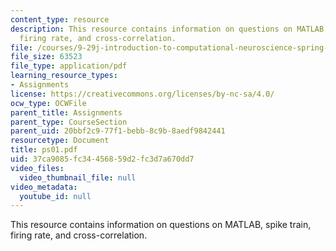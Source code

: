 ```yaml
---
content_type: resource
description: This resource contains information on questions on MATLAB, spike train,
  firing rate, and cross-correlation.
file: /courses/9-29j-introduction-to-computational-neuroscience-spring-2004/37ca9085fc34456859d2fc3d7a670dd7_ps01.pdf
file_size: 63523
file_type: application/pdf
learning_resource_types:
- Assignments
license: https://creativecommons.org/licenses/by-nc-sa/4.0/
ocw_type: OCWFile
parent_title: Assignments
parent_type: CourseSection
parent_uid: 20bbf2c9-77f1-bebb-8c9b-8aedf9842441
resourcetype: Document
title: ps01.pdf
uid: 37ca9085-fc34-4568-59d2-fc3d7a670dd7
video_files:
  video_thumbnail_file: null
video_metadata:
  youtube_id: null
---
```

This resource contains information on questions on MATLAB, spike train, firing rate, and cross-correlation.